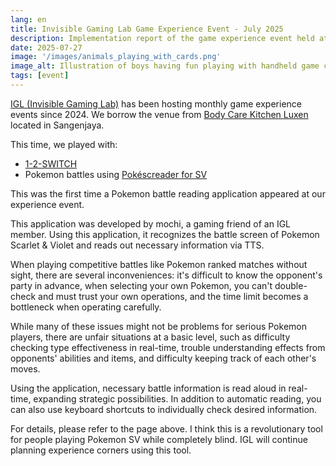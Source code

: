 ```yaml
---
lang: en
title: Invisible Gaming Lab Game Experience Event - July 2025
description: Implementation report of the game experience event held at IGL. This time, it was a digital game session.
date: 2025-07-27
image: '/images/animals_playing_with_cards.png'
image_alt: Illustration of boys having fun playing with handheld game consoles
tags: [event]
---
```


[IGL (Invisible Gaming Lab)](https://x.com/IGL_official_AC) has been hosting monthly game experience events since 2024. We borrow the venue from [Body Care Kitchen Luxen](https://luxen.jp/) located in Sangenjaya.

This time, we played with:
- [1-2-SWITCH](https://www.nintendo.com/jp/switch/aacca/index.html)
- Pokemon battles using [Pokéscreader for SV](https://takosavi.net/pokescreader-sv/)

This was the first time a Pokemon battle reading application appeared at our experience event.

This application was developed by mochi, a gaming friend of an IGL member. Using this application, it recognizes the battle screen of Pokemon Scarlet & Violet and reads out necessary information via TTS.

When playing competitive battles like Pokemon ranked matches without sight, there are several inconveniences: it's difficult to know the opponent's party in advance, when selecting your own Pokemon, you can't double-check and must trust your own operations, and the time limit becomes a bottleneck when operating carefully.

While many of these issues might not be problems for serious Pokemon players, there are unfair situations at a basic level, such as difficulty checking type effectiveness in real-time, trouble understanding effects from opponents' abilities and items, and difficulty keeping track of each other's moves.

Using the application, necessary battle information is read aloud in real-time, expanding strategic possibilities. In addition to automatic reading, you can also use keyboard shortcuts to individually check desired information.

For details, please refer to the page above. I think this is a revolutionary tool for people playing Pokemon SV while completely blind. IGL will continue planning experience corners using this tool.